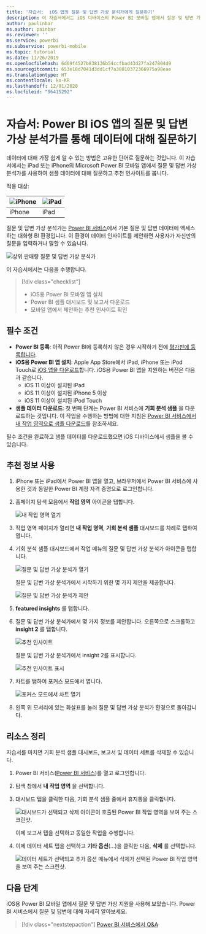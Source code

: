 ```yaml
---
title: '자습서:  iOS 앱의 질문 및 답변 가상 분석가에게 질문하기'
description: 이 자습서에서는 iOS 디바이스의 Power BI 모바일 앱에서 질문 및 답변 가상 분석가를 사용하여 사용자 고유의 단어로 샘플 데이터에 대해 질문합니다.
author: paulinbar
ms.author: painbar
ms.reviewer: ''
ms.service: powerbi
ms.subservice: powerbi-mobile
ms.topic: tutorial
ms.date: 11/26/2019
ms.openlocfilehash: 6d69f4527b838136b54ccfbad43d27fa247804d9
ms.sourcegitcommit: 653e18d7041d3dd1cf7a38010372366975a98eae
ms.translationtype: HT
ms.contentlocale: ko-KR
ms.lasthandoff: 12/01/2020
ms.locfileid: "96415292"
---
```

# <a name="tutorial-ask-questions-about-your-data-with-the-qa-virtual-analyst-in-the-power-bi-ios-apps"></a>자습서:  Power BI iOS 앱의 질문 및 답변 가상 분석가를 통해 데이터에 대해 질문하기

데이터에 대해 가장 쉽게 알 수 있는 방법은 고유한 단어로 질문하는 것입니다. 이 자습서에서는 iPad 또는 iPhone의 Microsoft Power BI 모바일 앱에서 질문 및 답변 가상 분석가를 사용하여 샘플 데이터에 대해 질문하고 추천 인사이트를 봅니다. 

적용 대상:

| ![iPhone](./media/tutorial-mobile-apps-ios-qna/iphone-logo-50-px.png) | ![iPad](./media/tutorial-mobile-apps-ios-qna/ipad-logo-50-px.png) |
|:--- |:--- |
| iPhone |iPad |

질문 및 답변 가상 분석가는 [Power BI 서비스](https://powerbi.com)에서 기본 질문 및 답변 데이터에 액세스하는 대화형 BI 환경입니다. 이 환경이 데이터 인사이트를 제안하면 사용자가 자신만의 질문을 입력하거나 말할 수 있습니다.

![상위 판매량 질문 및 답변 가상 분석가](./media/tutorial-mobile-apps-ios-qna/power-bi-ios-q-n-a-top-sale-intro.png)

이 자습서에서는 다음을 수행합니다.

> [!div class="checklist"]
> * iOS용 Power BI 모바일 앱 설치
> * Power BI 샘플 대시보드 및 보고서 다운로드
> * 모바일 앱에서 제안하는 추천 인사이트 확인

## <a name="prerequisites"></a>필수 조건

* **Power BI 등록**: 아직 Power BI에 등록하지 않은 경우 시작하기 전에 [평가판에 등록합니다](https://app.powerbi.com/signupredirect?pbi_source=web).
* **iOS용 Power BI 앱 설치**: Apple App Store에서 iPad, iPhone 또는 iPod Touch로 [iOS 앱을 다운로드](https://apps.apple.com/app/microsoft-power-bi/id929738808)합니다. iOS용 Power BI 앱을 지원하는 버전은 다음과 같습니다.
  * iOS 11 이상이 설치된 iPad
  * iOS 11 이상이 설치된 iPhone 5 이상 
  * iOS 11 이상이 설치된 iPod Touch
* **샘플 데이터 다운로드**: 첫 번째 단계는 Power BI 서비스에 **기회 분석 샘플** 을 다운로드하는 것입니다. 이 작업을 수행하는 방법에 대한 지침은 [Power BI 서비스에서 내 작업 영역으로 샘플 다운로드](./mobile-apps-download-samples.md)를 참조하세요.


필수 조건을 완료하고 샘플 데이터를 다운로드했으면 iOS 디바이스에서 샘플을 볼 수 있습니다.

## <a name="try-featured-insights"></a>추천 정보 사용
1. iPhone 또는 iPad에서 Power BI 앱을 열고, 브라우저에서 Power BI 서비스에 사용한 것과 동일한 Power BI 계정 자격 증명으로 로그인합니다.

2. 홈페이지 탐색 모음에서 **작업 영역** 아이콘을 탭합니다.

    ![내 작업 영역 열기](./media/tutorial-mobile-apps-ios-qna/power-bi-qna-open-myworkspace.png)

3. 작업 영역 페이지가 열리면 **내 작업 영역**, **기회 분석 샘플** 대시보드를 차례로 탭하여 엽니다.


3. 기회 분석 샘플 대시보드에서 작업 메뉴의 질문 및 답변 가상 분석가 아이콘을 탭합니다.

    ![질문 및 답변 가상 분석가 열기](./media/tutorial-mobile-apps-ios-qna/power-bi-qna-open-qna.png)

    질문 및 답변 가상 분석가에서 시작하기 위한 몇 가지 제안을 제공합니다.

    ![질문 및 답변 가상 분석가 제안](./media/tutorial-mobile-apps-ios-qna/power-bi-qna-suggestions.png)

3. **featured insights** 를 탭합니다.

4. 질문 및 답변 가상 분석가에서 몇 가지 정보를 제안합니다. 오른쪽으로 스크롤하고 **insight 2** 를 탭합니다.

    ![추천 인사이트](./media/tutorial-mobile-apps-ios-qna/power-bi-ios-qna-suggest-insight-2.png)

   질문 및 답변 가상 분석가에서 insight 2를 표시합니다.

    ![추천 인사이트 표시](./media/tutorial-mobile-apps-ios-qna/power-bi-ios-qna-show-insight-2.png)

5. 차트를 탭하여 포커스 모드에서 엽니다.

    ![포커스 모드에서 차트 열기](./media/tutorial-mobile-apps-ios-qna/power-bi-ios-qna-open-insight-2.png)

6. 왼쪽 위 모서리에 있는 화살표를 눌러 질문 및 답변 가상 분석가 환경으로 돌아갑니다.

## <a name="clean-up-resources"></a>리소스 정리

자습서를 마치면 기회 분석 샘플 대시보드, 보고서 및 데이터 세트를 삭제할 수 있습니다.

1. Power BI 서비스([Power BI 서비스](https://app.powerbi.com))를 열고 로그인합니다.

2. 탐색 창에서 **내 작업 영역** 을 선택합니다.

3. 대시보드 탭을 클릭한 다음, 기회 분석 샘플 줄에서 휴지통을 클릭합니다.

    ![대시보드가 선택되고 삭제 아이콘이 호출된 Power BI 작업 영역을 보여 주는 스크린샷.](./media/tutorial-mobile-apps-ios-qna/power-bi-tutorial-mobile-apps-ios-qna-delete-opportunity-analysis-sample.png)

    이제 보고서 탭을 선택하고 동일한 작업을 수행합니다.

4. 이제 데이터 세트 탭을 선택하고 **기타 옵션**(...)을 클릭한 다음, **삭제** 를 선택합니다.

    ![데이터 세트가 선택되고 추가 옵션 메뉴에서 삭제가 선택된 Power BI 작업 영역을 보여 주는 스크린샷.](./media/tutorial-mobile-apps-ios-qna/power-bi-tutorial-mobile-apps-ios-qna-delete-opportunity-analysis-sample-datasets.png)

## <a name="next-steps"></a>다음 단계

iOS용 Power BI 모바일 앱에서 질문 및 답변 가상 지원을 사용해 보았습니다. Power BI 서비스에서 질문 및 답변에 대해 자세히 알아보세요.
> [!div class="nextstepaction"]
> [Power BI 서비스에서 Q&A](../end-user-q-and-a.md)